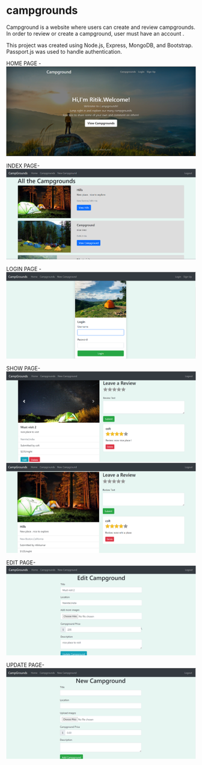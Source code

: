 # campgrounds
Campground is a website where users can    create and review campgrounds. In order to    review or create a campground, user must have an account .

This project was created using Node.js, Express, MongoDB, and Bootstrap. Passport.js was used to handle authentication.

HOME PAGE -
![alt text](https://github.com/ritikks/campgrounds/blob/main/campgrounds-images-preview/home-page.png)

INDEX PAGE-
![alt text](https://github.com/ritikks/campgrounds/blob/main/campgrounds-images-preview/index-page.png)

LOGIN PAGE -
![alt text](https://github.com/ritikks/campgrounds/blob/main/campgrounds-images-preview/login-page.png)

SHOW PAGE-
![alt text](https://github.com/ritikks/campgrounds/blob/main/campgrounds-images-preview/show-page.png)
![alt text](https://github.com/ritikks/campgrounds/blob/main/campgrounds-images-preview/show-page%202.png)

EDIT PAGE-
![alt text](https://github.com/ritikks/campgrounds/blob/main/campgrounds-images-preview/edit-page.png)

UPDATE PAGE-
![alt text](https://github.com/ritikks/campgrounds/blob/main/campgrounds-images-preview/new-campground.png)




